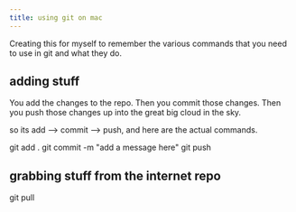 ```yaml
---
title: using git on mac
---
```


Creating this for myself to remember the various commands that you need to use in git and what they do. 

## adding stuff

You add the changes to the repo. Then you commit those changes. Then you push those changes up into the great big cloud in the sky. 

so its add --> commit --> push, and here are the actual commands. 

git add .
git commit -m "add a message here"
git push

## grabbing stuff from the internet repo

git pull 
